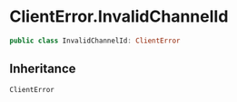 # ClientError.InvalidChannelId

``` swift
public class InvalidChannelId: ClientError 
```

## Inheritance

`ClientError`
